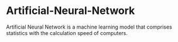 # Artificial-Neural-Network
Artificial Neural Network is a machine learning model that comprises statistics with the calculation speed of computers.
